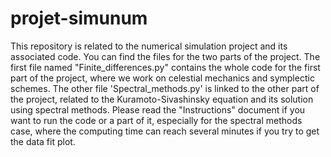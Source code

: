 # projet-simunum
This repository is related to the numerical simulation project and its associated code. You can find the files for the two parts of the project. The first file named "Finite_differences.py" contains the whole code for the first part of the project, where we work on celestial mechanics and symplectic schemes. The other file 'Spectral_methods.py' is linked to the other part of the project, related to the Kuramoto-Sivashinsky equation and its solution using spectral methods.
Please read the "Instructions" document if you want to run the code or a part of it, especially for the spectral methods case, where the computing time can reach several minutes if you try to get the data fit plot.

